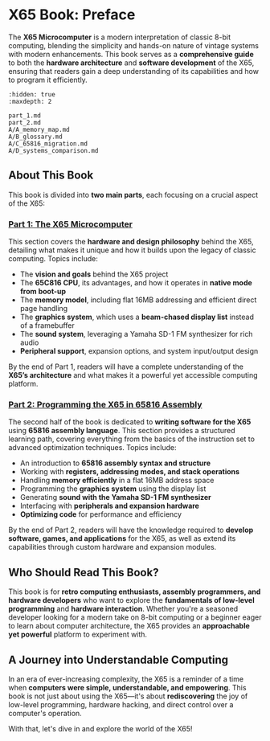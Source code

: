 # X65 Book: Preface

The **X65 Microcomputer** is a modern interpretation of classic 8-bit computing, blending the simplicity and hands-on nature of vintage systems with modern enhancements. This book serves as a **comprehensive guide** to both the **hardware architecture** and **software development** of the X65, ensuring that readers gain a deep understanding of its capabilities and how to program it efficiently.

```{toctree}
:hidden: true
:maxdepth: 2

part_1.md
part_2.md
A/A_memory_map.md
A/B_glossary.md
A/C_65816_migration.md
A/D_systems_comparison.md
```

## About This Book

This book is divided into **two main parts**, each focusing on a crucial aspect of the X65:

### [Part 1: The X65 Microcomputer](part_1.md)

This section covers the **hardware and design philosophy** behind the X65, detailing what makes it unique and how it builds upon the legacy of classic computing. Topics include:

- The **vision and goals** behind the X65 project
- The **65C816 CPU**, its advantages, and how it operates in **native mode from boot-up**
- The **memory model**, including flat 16MB addressing and efficient direct page handling
- The **graphics system**, which uses a **beam-chased display list** instead of a framebuffer
- The **sound system**, leveraging a Yamaha SD-1 FM synthesizer for rich audio
- **Peripheral support**, expansion options, and system input/output design

By the end of Part 1, readers will have a complete understanding of the **X65’s architecture** and what makes it a powerful yet accessible computing platform.

### [Part 2: Programming the X65 in 65816 Assembly](part_2.md)

The second half of the book is dedicated to **writing software for the X65** using **65816 assembly language**. This section provides a structured learning path, covering everything from the basics of the instruction set to advanced optimization techniques. Topics include:

- An introduction to **65816 assembly syntax and structure**
- Working with **registers, addressing modes, and stack operations**
- Handling **memory efficiently** in a flat 16MB address space
- Programming the **graphics system** using the display list
- Generating **sound with the Yamaha SD-1 FM synthesizer**
- Interfacing with **peripherals and expansion hardware**
- **Optimizing code** for performance and efficiency

By the end of Part 2, readers will have the knowledge required to **develop software, games, and applications** for the X65, as well as extend its capabilities through custom hardware and expansion modules.

## Who Should Read This Book?

This book is for **retro computing enthusiasts, assembly programmers, and hardware developers** who want to explore the **fundamentals of low-level programming** and **hardware interaction**. Whether you're a seasoned developer looking for a modern take on 8-bit computing or a beginner eager to learn about computer architecture, the X65 provides an **approachable yet powerful** platform to experiment with.

## A Journey into Understandable Computing

In an era of ever-increasing complexity, the X65 is a reminder of a time when **computers were simple, understandable, and empowering**. This book is not just about using the X65—it's about **rediscovering** the joy of low-level programming, hardware hacking, and direct control over a computer's operation.

With that, let's dive in and explore the world of the X65!
